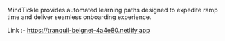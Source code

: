 MindTickle provides automated learning paths designed to expedite ramp time and deliver seamless onboarding experience.


Link :- https://tranquil-beignet-4a4e80.netlify.app
